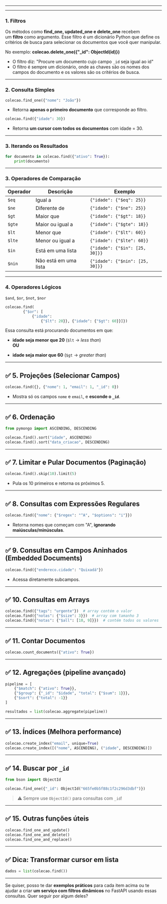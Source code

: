 
---


---
### **1. Filtros**

Os métodos como **find_one, updated_one e delete_one** recebem um **filtro** como argumento. Esse filtro é um dicionário Python que define os critérios de busca para selecionar os documentos que você quer manipular.

No exemplo: **colecao.delete_one({"_id": ObjectId(id)})**
- O filtro diz:  "Procure um documento cujo campo `_id` seja igual ao id"
- O filtro é sempre um dicionário, onde as chaves são os nomes dos campos do documento e os valores são os critérios de busca.

---

### **2. Consulta Simples**
```python
colecao.find_one({"nome": "João"})
```
- Retorna **apenas o primeiro documento** que corresponde ao filtro.

```python
colecao.find({"idade": 30})
```
- Retorna **um cursor com todos os documentos** com idade = 30.

---
### **3. Iterando os Resultados**
```python
for documento in colecao.find({"ativo": True}):
    print(documento)
```

---
###  **3. Operadores de Comparação**

| Operador | Descrição             | Exemplo                         |
| -------- | --------------------- | ------------------------------- |
| `$eq`    | Igual a               | `{"idade": {"$eq": 25}}`        |
| `$ne`    | Diferente de          | `{"idade": {"$ne": 25}}`        |
| `$gt`    | Maior que             | `{"idade": {"$gt": 18}}`        |
| `$gte`   | Maior ou igual a      | `{"idade": {"$gte": 18}}`       |
| `$lt`    | Menor que             | `{"idade": {"$lt": 60}}`        |
| `$lte`   | Menor ou igual a      | `{"idade": {"$lte": 60}}`       |
| `$in`    | Está em uma lista     | `{"idade": {"$in": [25, 30]}}`  |
| `$nin`   | Não está em uma lista | `{"idade": {"$nin": [25, 30]}}` |

---
### **4. Operadores Lógicos**

`$and`, `$or`, `$not`, `$nor`

```python
colecao.find(
		{"$or": [
			{"idade": 
				{"$lt": 20}}, {"idade": {"$gt": 60}}]})
```

Essa consulta está procurando documentos em que:

- **idade seja menor que 20** (`$lt` → _less than_)  
    **OU**
    
- **idade seja maior que 60** (`$gt` → _greater than_)
---

## ✅ 5. **Projeções (Selecionar Campos)**

```python
colecao.find({}, {"nome": 1, "email": 1, "_id": 0})
```

- Mostra só os campos `nome` e `email`, e **esconde o `_id`**.
    

---

## ✅ 6. **Ordenação**

```python
from pymongo import ASCENDING, DESCENDING

colecao.find().sort("idade", ASCENDING)
colecao.find().sort("data_criacao", DESCENDING)
```

---

## ✅ 7. **Limitar e Pular Documentos (Paginação)**

```python
colecao.find().skip(10).limit(5)
```

- Pula os 10 primeiros e retorna os próximos 5.
    

---

## ✅ 8. **Consultas com Expressões Regulares**

```python
colecao.find({"nome": {"$regex": "^A", "$options": "i"}})
```

- Retorna nomes que começam com "A", **ignorando maiúsculas/minúsculas**.
    

---

## ✅ 9. **Consultas em Campos Aninhados (Embedded Documents)**

```python
colecao.find({"endereco.cidade": "Quixadá"})
```

- Acessa diretamente subcampos.
    

---

## ✅ 10. **Consultas em Arrays**

```python
colecao.find({"tags": "urgente"})  # array contém o valor
colecao.find({"notas": {"$size": 3}})  # array com tamanho 3
colecao.find({"notas": {"$all": [10, 9]}})  # contém todos os valores
```

---

## ✅ 11. **Contar Documentos**

```python
colecao.count_documents({"ativo": True})
```

---

## ✅ 12. **Agregações (pipeline avançado)**

```python
pipeline = [
    {"$match": {"ativo": True}},
    {"$group": {"_id": "$idade", "total": {"$sum": 1}}},
    {"$sort": {"total": -1}}
]

resultados = list(colecao.aggregate(pipeline))
```

---

## ✅ 13. **Índices (Melhora performance)**

```python
colecao.create_index("email", unique=True)
colecao.create_index([("nome", ASCENDING), ("idade", DESCENDING)])
```

---

## ✅ 14. **Buscar por `_id`**

```python
from bson import ObjectId

colecao.find_one({"_id": ObjectId("665fe0b5f88c1f2c296d3dbf")})
```

> ⚠️ Sempre use `ObjectId()` para consultas com `_id`!

---

## ✅ 15. **Outras funções úteis**

```python
colecao.find_one_and_update()
colecao.find_one_and_delete()
colecao.find_one_and_replace()
```

---

## ✅ Dica: Transformar cursor em lista

```python
dados = list(colecao.find())
```

---

Se quiser, posso te dar **exemplos práticos** para cada item acima ou te ajudar a criar **um serviço com filtros dinâmicos** no FastAPI usando essas consultas. Quer seguir por algum deles?